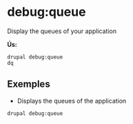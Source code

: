 # debug:queue
Display the queues of your application

**Ús:**
```
drupal debug:queue
dq
```

## Exemples
* Displays the queues of the application
```
drupal debug:queue
```
